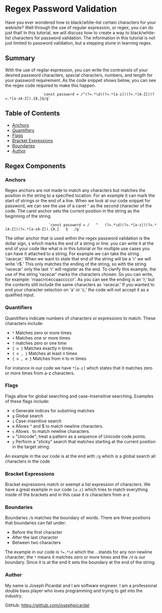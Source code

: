 # Regex Password Validation

Have you ever wondered how to black/white-list certain characters for your webisite? Well through the use of regular expression, or regex, you can do just that! In this tutorial, we will discuss how to create a way to black/white-list characters for password validation. The information in this tutorial is not just limited to password validation, but a stepping stone in learning regex.

## Summary

With the use of regilar expression, you can write the contrainsts of your desired password characters, special characters, numbers, and length for your password requirement. As the code snippet shows below, you can see the regex code required to make this happen.

                     `const password = /^(?=.*\d)(?=.*[a-z])(?=.*[A-Z])(?=.*[a-zA-Z]).{8,}$/g`

## Table of Contents

- [Anchors](#anchors)
- [Quantifiers](#quantifiers)
- [Flags](#flags)
- [Bracket Expressions](#bracket-expressions)
- [Boundaries](#boundaries)
- [Author](#author)

## Regex Components

### Anchors

Regex anchors are not made to match any characters but matches the position in the string to a specified location. For an example it can mark the start of strings or the end of a line. When we look at our code snippet for password, we can see the use of a caret `^` as the second character of the code. The caret anchor sets the current position in the string as the beginning of the string.

                        `const password = /   ^   (?=.*\d)(?=.*[a-z])(?=.*[A-Z])(?=.*[a-zA-Z]).{8,}   $   /g`

The other anchor that is used within the regex password validation is the dollar sign, `$` which marks the end of a string or line. you can write it at the end of your code like what is in this tutorial or for multiple use cases you can have it attached to a string. For example we can take the string 'racecar.' When we want to state that end of the string will be a 'r' we will write 'r$.' This only matches the ending of the string, so with the string 'racecar' only the last 'r' will register as the end. To clarify this example, the use of the string 'racecar' marks the characters chosen. So you can write, for example: 'rraacrrceccaacccccr'. As you can see the ending is an 'r,' but the contents still include the same characters as 'racecar.' If you wanted to end your character selection on 'a' or 'c,' the code will not accept it as a qualified input.

### Quantifiers

Quanitifiers indicate numbers of characters or expressions to match. These characters include:

- `*` Matches zero or more times
- `+` Matches one or more times
- `?` matches zero or one time
- `{ n }` Matches exactly n times
- `{ n , }` Matches at least n times
- `{ n , m }` Matches from n to m times

For instance in our code we have `*[a-z]` which states that it matches zero or more times from a-z characters.

### Flags

Flags allow for global searching and case-insensitive searching. Examples of these flags include:

- `d` Generate indices for substring matches
- `g` Global search
- `i` Case-insenitive search
- `m` Allows ^ and $ to match newline characters.
- `s` Allows . to match newline characters.
- `u` "Unicode"; treat a pattern as a sequence of Unicode code points.
- `y` Perform a "sticky" search that matches starting at the current position in the target string.

An example in the our code is at the end with `/g` which is a global search all characters in the code

### Bracket Expressions

Bracket expressions match or exempt a list expression of characters. We have a great example in our code `[a-z]` which tries to match everything inside of the brackets and in this case it is characters from a-z

### Boundaries

Boundaries `/b` matches the boundary of words. There are three positions that boundaries can fall under:

- Before the first character
- After the last character
- Between two characters

The example in our code is `?=.*\d` which the `.` stands for any non newline character; the `*` means it matches zero or more times and the `/d` is our boundary. Since it is at the end it sets the boundary at the end of the string.

### Author

My name is Joseph Picardat and I am software engineer. I am a professional double bass player who loves programming and trying to get into the industry.

GitHub: https://github.com/josephpicardat
